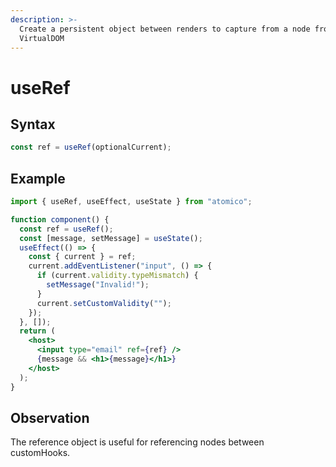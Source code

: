 ```yaml
---
description: >-
  Create a persistent object between renders to capture from a node from
  VirtualDOM
---
```


# useRef

## Syntax

```javascript
const ref = useRef(optionalCurrent);
```

## Example

```jsx
import { useRef, useEffect, useState } from "atomico";

function component() {
  const ref = useRef();
  const [message, setMessage] = useState();
  useEffect(() => {
    const { current } = ref;
    current.addEventListener("input", () => {
      if (current.validity.typeMismatch) {
        setMessage("Invalid!");
      }
      current.setCustomValidity("");
    });
  }, []);
  return (
    <host>
      <input type="email" ref={ref} />
      {message && <h1>{message}</h1>}
    </host>
  );
}
```

## Observation

The reference object is useful for referencing nodes between customHooks.

